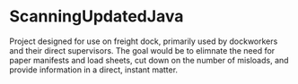 # ScanningUpdatedJava

Project designed for use on freight dock, primarily used by dockworkers and their direct supervisors. 
The goal would be to elimnate the need for paper manifests and load sheets, cut down on the number of misloads, and provide
information in a direct, instant matter.
